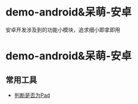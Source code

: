# demo-android&呆萌-安卓
安卓开发涉及到的功能小模块，追求细小即拿即用

# demo-android&呆萌-安卓
## 常用工具
* [判断是否为Pad](app/src/main/java/com/demo/demo_android/is_pad/UtilPad.md)
